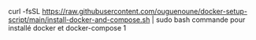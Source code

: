 curl -fsSL https://raw.githubusercontent.com/ouguenoune/docker-setup-script/main/install-docker-and-compose.sh | sudo bash
commande pour installé docker et docker-compose 1
